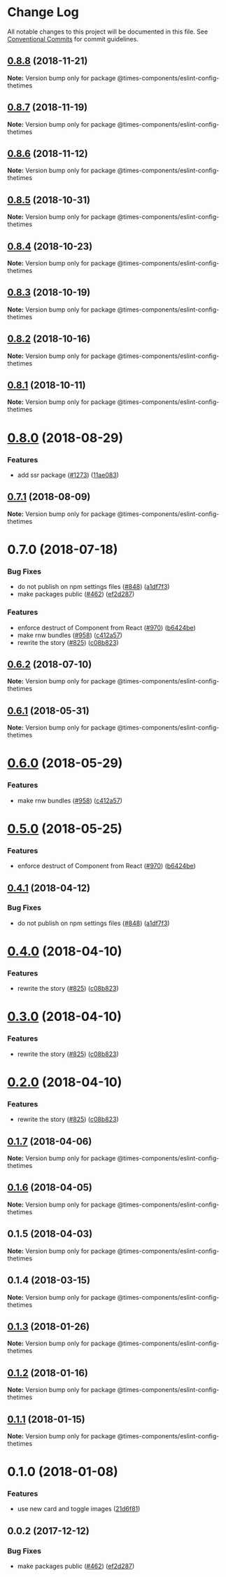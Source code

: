 # Change Log

All notable changes to this project will be documented in this file.
See [Conventional Commits](https://conventionalcommits.org) for commit guidelines.

<a name="0.8.8"></a>
## [0.8.8](https://github.com/newsuk/times-components/compare/@times-components/eslint-config-thetimes@0.8.7...@times-components/eslint-config-thetimes@0.8.8) (2018-11-21)

**Note:** Version bump only for package @times-components/eslint-config-thetimes





<a name="0.8.7"></a>
## [0.8.7](https://github.com/newsuk/times-components/compare/@times-components/eslint-config-thetimes@0.8.6...@times-components/eslint-config-thetimes@0.8.7) (2018-11-19)

**Note:** Version bump only for package @times-components/eslint-config-thetimes





<a name="0.8.6"></a>
## [0.8.6](https://github.com/newsuk/times-components/compare/@times-components/eslint-config-thetimes@0.8.5...@times-components/eslint-config-thetimes@0.8.6) (2018-11-12)

**Note:** Version bump only for package @times-components/eslint-config-thetimes





<a name="0.8.5"></a>
## [0.8.5](https://github.com/newsuk/times-components/compare/@times-components/eslint-config-thetimes@0.8.4...@times-components/eslint-config-thetimes@0.8.5) (2018-10-31)

**Note:** Version bump only for package @times-components/eslint-config-thetimes





<a name="0.8.4"></a>
## [0.8.4](https://github.com/newsuk/times-components/compare/@times-components/eslint-config-thetimes@0.8.1...@times-components/eslint-config-thetimes@0.8.4) (2018-10-23)

**Note:** Version bump only for package @times-components/eslint-config-thetimes





<a name="0.8.3"></a>
## [0.8.3](https://github.com/newsuk/times-components/compare/@times-components/eslint-config-thetimes@0.8.1...@times-components/eslint-config-thetimes@0.8.3) (2018-10-19)

**Note:** Version bump only for package @times-components/eslint-config-thetimes





<a name="0.8.2"></a>
## [0.8.2](https://github.com/newsuk/times-components/compare/@times-components/eslint-config-thetimes@0.8.1...@times-components/eslint-config-thetimes@0.8.2) (2018-10-16)

**Note:** Version bump only for package @times-components/eslint-config-thetimes





<a name="0.8.1"></a>
## [0.8.1](https://github.com/newsuk/times-components/compare/@times-components/eslint-config-thetimes@0.8.0...@times-components/eslint-config-thetimes@0.8.1) (2018-10-11)

**Note:** Version bump only for package @times-components/eslint-config-thetimes





<a name="0.8.0"></a>
# [0.8.0](https://github.com/newsuk/times-components/compare/@times-components/eslint-config-thetimes@0.7.1...@times-components/eslint-config-thetimes@0.8.0) (2018-08-29)


### Features

* add ssr package ([#1273](https://github.com/newsuk/times-components/issues/1273)) ([11ae083](https://github.com/newsuk/times-components/commit/11ae083))





<a name="0.7.1"></a>
## [0.7.1](https://github.com/newsuk/times-components/compare/@times-components/eslint-config-thetimes@0.7.0...@times-components/eslint-config-thetimes@0.7.1) (2018-08-09)




**Note:** Version bump only for package @times-components/eslint-config-thetimes

<a name="0.7.0"></a>
# 0.7.0 (2018-07-18)


### Bug Fixes

* do not publish on npm settings files ([#848](https://github.com/newsuk/times-components/issues/848)) ([a1df7f3](https://github.com/newsuk/times-components/commit/a1df7f3))
* make packages public ([#462](https://github.com/newsuk/times-components/issues/462)) ([ef2d287](https://github.com/newsuk/times-components/commit/ef2d287))


### Features

* enforce destruct of Component from React ([#970](https://github.com/newsuk/times-components/issues/970)) ([b6424be](https://github.com/newsuk/times-components/commit/b6424be))
* make rnw bundles ([#958](https://github.com/newsuk/times-components/issues/958)) ([c412a57](https://github.com/newsuk/times-components/commit/c412a57))
* rewrite the story ([#825](https://github.com/newsuk/times-components/issues/825)) ([c08b823](https://github.com/newsuk/times-components/commit/c08b823))




<a name="0.6.2"></a>
## [0.6.2](https://github.com/newsuk/times-components/compare/@times-components/eslint-config-thetimes@0.6.1...@times-components/eslint-config-thetimes@0.6.2) (2018-07-10)




**Note:** Version bump only for package @times-components/eslint-config-thetimes

<a name="0.6.1"></a>
## [0.6.1](https://github.com/newsuk/times-components/compare/@times-components/eslint-config-thetimes@0.6.0...@times-components/eslint-config-thetimes@0.6.1) (2018-05-31)




**Note:** Version bump only for package @times-components/eslint-config-thetimes

<a name="0.6.0"></a>
# [0.6.0](https://github.com/newsuk/times-components/compare/@times-components/eslint-config-thetimes@0.5.0...@times-components/eslint-config-thetimes@0.6.0) (2018-05-29)


### Features

* make rnw bundles ([#958](https://github.com/newsuk/times-components/issues/958)) ([c412a57](https://github.com/newsuk/times-components/commit/c412a57))




<a name="0.5.0"></a>
# [0.5.0](https://github.com/newsuk/times-components/compare/@times-components/eslint-config-thetimes@0.4.1...@times-components/eslint-config-thetimes@0.5.0) (2018-05-25)


### Features

* enforce destruct of Component from React ([#970](https://github.com/newsuk/times-components/issues/970)) ([b6424be](https://github.com/newsuk/times-components/commit/b6424be))




<a name="0.4.1"></a>
## [0.4.1](https://github.com/newsuk/times-components/compare/@times-components/eslint-config-thetimes@0.4.0...@times-components/eslint-config-thetimes@0.4.1) (2018-04-12)


### Bug Fixes

* do not publish on npm settings files ([#848](https://github.com/newsuk/times-components/issues/848)) ([a1df7f3](https://github.com/newsuk/times-components/commit/a1df7f3))




<a name="0.4.0"></a>
# [0.4.0](https://github.com/newsuk/times-components/compare/@times-components/eslint-config-thetimes@0.1.7...@times-components/eslint-config-thetimes@0.4.0) (2018-04-10)


### Features

* rewrite the story ([#825](https://github.com/newsuk/times-components/issues/825)) ([c08b823](https://github.com/newsuk/times-components/commit/c08b823))




<a name="0.3.0"></a>
# [0.3.0](https://github.com/newsuk/times-components/compare/@times-components/eslint-config-thetimes@0.1.7...@times-components/eslint-config-thetimes@0.3.0) (2018-04-10)


### Features

* rewrite the story ([#825](https://github.com/newsuk/times-components/issues/825)) ([c08b823](https://github.com/newsuk/times-components/commit/c08b823))




<a name="0.2.0"></a>
# [0.2.0](https://github.com/newsuk/times-components/compare/@times-components/eslint-config-thetimes@0.1.7...@times-components/eslint-config-thetimes@0.2.0) (2018-04-10)


### Features

* rewrite the story ([#825](https://github.com/newsuk/times-components/issues/825)) ([c08b823](https://github.com/newsuk/times-components/commit/c08b823))




<a name="0.1.7"></a>
## [0.1.7](https://github.com/newsuk/times-components/compare/@times-components/eslint-config-thetimes@0.1.6...@times-components/eslint-config-thetimes@0.1.7) (2018-04-06)




**Note:** Version bump only for package @times-components/eslint-config-thetimes

<a name="0.1.6"></a>
## [0.1.6](https://github.com/newsuk/times-components/compare/@times-components/eslint-config-thetimes@0.1.5...@times-components/eslint-config-thetimes@0.1.6) (2018-04-05)




**Note:** Version bump only for package @times-components/eslint-config-thetimes

<a name="0.1.5"></a>
## 0.1.5 (2018-04-03)




**Note:** Version bump only for package @times-components/eslint-config-thetimes

<a name="0.1.4"></a>
## 0.1.4 (2018-03-15)




**Note:** Version bump only for package @times-components/eslint-config-thetimes

<a name="0.1.3"></a>
## [0.1.3](https://github.com/newsuk/times-components/compare/@times-components/eslint-config-thetimes@0.1.2...@times-components/eslint-config-thetimes@0.1.3) (2018-01-26)




**Note:** Version bump only for package @times-components/eslint-config-thetimes

<a name="0.1.2"></a>
## [0.1.2](https://github.com/newsuk/times-components/compare/@times-components/eslint-config-thetimes@0.1.1...@times-components/eslint-config-thetimes@0.1.2) (2018-01-16)




**Note:** Version bump only for package @times-components/eslint-config-thetimes

<a name="0.1.1"></a>
## [0.1.1](https://github.com/newsuk/times-components/compare/@times-components/eslint-config-thetimes@0.1.0...@times-components/eslint-config-thetimes@0.1.1) (2018-01-15)




**Note:** Version bump only for package @times-components/eslint-config-thetimes

<a name="0.1.0"></a>
# 0.1.0 (2018-01-08)


### Features

* use new card and toggle images ([21d6f81](https://github.com/newsuk/times-components/commit/21d6f81))




<a name="0.0.2"></a>
## 0.0.2 (2017-12-12)


### Bug Fixes

* make packages public ([#462](https://github.com/newsuk/times-components/issues/462)) ([ef2d287](https://github.com/newsuk/times-components/commit/ef2d287))
